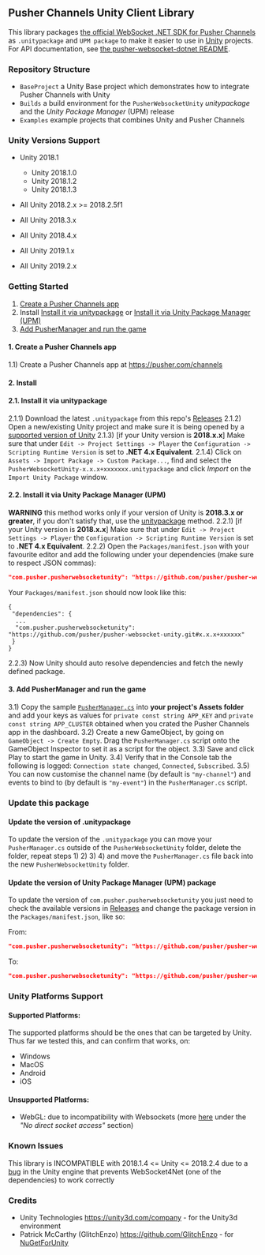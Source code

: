 ## Pusher Channels Unity Client Library

This library packages [the official WebSocket .NET SDK for Pusher Channels](https://github.com/pusher/pusher-websocket-dotnet) as `.unitypackage` and `UPM package` to make it easier to use in [Unity](https://unity.com/) projects. For API documentation, see [the pusher-websocket-dotnet README](https://github.com/pusher/pusher-websocket-dotnet).

### Repository Structure
-  `BaseProject` a Unity Base project which demonstrates how to integrate Pusher Channels with Unity
-  `Builds` a build environment for the `PusherWebsocketUnity` _unitypackage_ and the _Unity Package Manager_ (UPM) release
-  `Examples` example projects that combines Unity and Pusher Channels

### Unity Versions Support
- Unity 2018.1
  - Unity 2018.1.0
  - Unity 2018.1.2
  - Unity 2018.1.3

- All Unity 2018.2.x >= 2018.2.5f1

- All Unity 2018.3.x

- All Unity 2018.4.x

- All Unity 2019.1.x

- All Unity 2019.2.x

### Getting Started
1. [Create a Pusher Channels app](#1.-create-a-pusher-channels-app)
2. Install
  [Install it via unitypackage](#2.1.-install-it-via-unitypackage) or
  [Install it via Unity Package Manager (UPM)](#2.2.-install-it-via-unity-package-manager-(upm))
3. [Add PusherManager and run the game](#3.-add-pushermanager)

#### 1. Create a Pusher Channels app
1.1) Create a Pusher Channels app at https://pusher.com/channels

#### 2. Install
#### 2.1. Install it via unitypackage
2.1.1) Download the latest `.unitypackage` from this repo's [Releases](/../../releases)
2.1.2) Open a new/existing Unity project and make sure it is being opened by a [supported version of Unity](#unity-versions-support)
2.1.3) [if your Unity version is **2018.x.x**] Make sure that under `Edit -> Project Settings -> Player` the `Configuration -> Scripting Runtime Version` is set to **.NET 4.x Equivalent**.
2.1.4) Click on `Assets -> Import Package -> Custom Package...`, find and select the `PusherWebsocketUnity-x.x.x+xxxxxxx.unitypackage` and click *Import* on the `Import Unity Package` window.

#### 2.2. Install it via Unity Package Manager (UPM)
**WARNING** this method works only if your version of Unity is **2018.3.x or greater**, if you don't satisfy that, use the [unitypackage](#install-it-via-unitypackage) method.
2.2.1) [if your Unity version is **2018.x.x**] Make sure that under `Edit -> Project Settings -> Player` the `Configuration -> Scripting Runtime Version` is set to **.NET 4.x Equivalent**.
2.2.2) Open the `Packages/manifest.json` with your favourite editor and add the following under your dependencies (make sure to respect JSON commas):
```json
"com.pusher.pusherwebsocketunity": "https://github.com/pusher/pusher-websocket-unity.git#1.0.2+190808"
```

Your `Packages/manifest.json` should now look like this:
```
{
 "dependencies": {
  ...
  "com.pusher.pusherwebsocketunity": "https://github.com/pusher/pusher-websocket-unity.git#x.x.x+xxxxxx"
 }
}
```
2.2.3) Now Unity should auto resolve dependencies and fetch the newly defined package.

#### 3. Add PusherManager and run the game
3.1) Copy the sample [`PusherManager.cs`](BaseProject/Assets/PusherManager.cs) into **your project's Assets folder** and add your keys as values for `private const string APP_KEY` and `private const string APP_CLUSTER` obtained when you crated the Pusher Channels app in the dashboard.
3.2) Create a new GameObject, by going on `GameObject -> Create Empty`. Drag the `PusherManager.cs` script onto the GameObject Inspector to set it as a script for the object.
3.3) Save and click Play to start the game in Unity.
3.4) Verify that in the Console tab the following is logged: `Connection state changed`, `Connected`, `Subscribed`.
3.5) You can now customise the channel name (by default is `"my-channel"`) and events to bind to (by default is `"my-event"`) in the `PusherManager.cs` script.

### Update this package
#### Update the version of .unitypackage
To update the version of the `.unitypackage` you can move your `PusherManager.cs` outside of the `PusherWebsocketUnity` folder, delete the folder, repeat steps 1) 2) 3) 4) and move the `PusherManager.cs` file back into the new `PusherWebsocketUnity` folder.

#### Update the version of Unity Package Manager (UPM) package
To update the version of `com.pusher.pusherwebsocketunity` you just need to check the available versions in [Releases](/../../releases) and change the package version in the `Packages/manifest.json`, like so:

From:
```json
"com.pusher.pusherwebsocketunity": "https://github.com/pusher/pusher-websocket-unity.git#0.0.1+190808"
```
To:
```json
"com.pusher.pusherwebsocketunity": "https://github.com/pusher/pusher-websocket-unity.git#0.0.2+191010"
```

### Unity Platforms Support

#### Supported Platforms:
The supported platforms should be the ones that can be targeted by Unity.
Thus far we tested this, and can confirm that works, on:
- Windows
- MacOS
- Android
- iOS

#### Unsupported Platforms:
- WebGL: due to incompatibility with Websockets (more [here](https://docs.unity3d.com/Manual/webgl-networking.html) under the _"No direct socket access"_ section)

<!--
### Update the Package
TODO

### Build
TODO
-->

### Known Issues
This library is INCOMPATIBLE with 2018.1.4 <= Unity <= 2018.2.4 due to
a [bug](https://issuetracker.unity3d.com/issues/opened-event-of-a-websocket4net-dot-websocket-does-not-get-called-when-opening-a-web-socket)
in the Unity engine that prevents WebSocket4Net (one of the dependencies) to work correctly

### Credits
- Unity Technologies https://unity3d.com/company - for the Unity3d environment
- Patrick McCarthy (GlitchEnzo) https://github.com/GlitchEnzo - for [NuGetForUnity](https://github.com/GlitchEnzo/NuGetForUnity)
